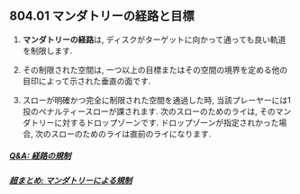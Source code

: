 ## 804.01 マンダトリーの経路と目標

1. **マンダトリーの経路**は,
ディスクがターゲットに向かって通っても良い軌道を制限します.

1. その制限された空間は,
一つ以上の目標またはその空間の境界を定める他の目印によって示された垂直の面です.

1. スローが明確かつ完全に制限された空間を通過した時,
当該プレーヤーには1投のペナルティースローが課されます.
次のスローのためのライは,
そのマンダトリーに対するドロップゾーンです.
ドロップゾーンが指定されかった場合,
次のスローのためのライは直前のライになります.

##### [Q&A: 経路の規制](qa-man)
##### [超まとめ: マンダトリーによる規制](mandatory)